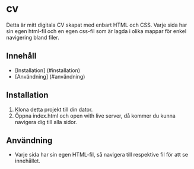 # cv

Detta är mitt digitala CV skapat med enbart HTML och CSS. Varje sida har sin egen html-fil och en egen css-fil som är lagda i olika mappar för enkel navigering bland filer. 

## Innehåll 

- [Installation] (#installation)
- [Användning] (#användning)

## Installation

1. Klona detta projekt till din dator.
2. Öppna index.html och open with live server, då kommer du kunna navigera dig till alla sidor.

## Användning

- Varje sida har sin egen HTML-fil, så navigera till respektive fil för att se innehållet.
